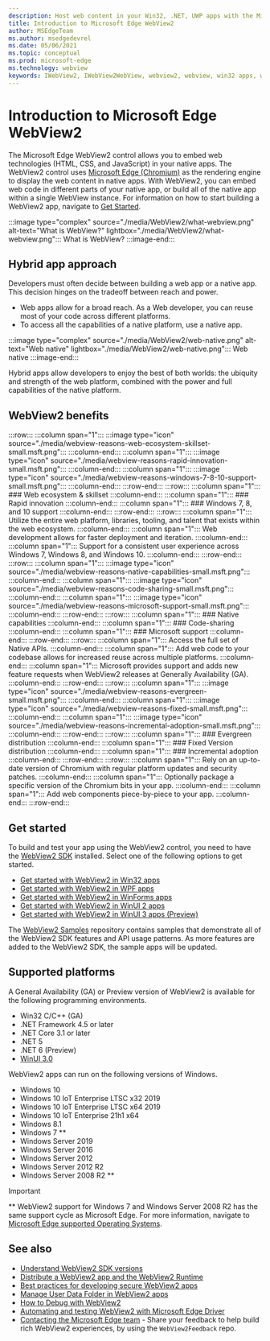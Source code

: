 ```yaml
---
description: Host web content in your Win32, .NET, UWP apps with the Microsoft Edge WebView2 control
title: Introduction to Microsoft Edge WebView2
author: MSEdgeTeam
ms.author: msedgedevrel
ms.date: 05/06/2021
ms.topic: conceptual
ms.prod: microsoft-edge
ms.technology: webview
keywords: IWebView2, IWebView2WebView, webview2, webview, win32 apps, win32, edge, ICoreWebView2, CoreWebView2, ICoreWebView2Host, browser control, edge html, Windows Forms, WinForms, WPF, .NET, WinUI, Project Reunion
---
```

# Introduction to Microsoft Edge WebView2

The Microsoft Edge WebView2 control allows you to embed web technologies \(HTML, CSS, and JavaScript\) in your native apps.  The WebView2 control uses [Microsoft Edge (Chromium)][MicrosoftedgeinsiderMain] as the rendering engine to display the web content in native apps.  With WebView2, you can embed web code in different parts of your native app, or build all of the native app within a single WebView instance.  For information on how to start building a WebView2 app, navigate to [Get Started](#get-started).

:::image type="complex" source="./media/WebView2/what-webview.png" alt-text="What is WebView?" lightbox="./media/WebView2/what-webview.png":::
   What is WebView?
:::image-end:::

## Hybrid app approach

Developers must often decide between building a web app or a native app.  This decision hinges on the tradeoff between reach and power.
*  Web apps allow for a broad reach.  As a Web developer, you can reuse most of your code across different platforms.
*  To access all the capabilities of a native platform, use a native app.

:::image type="complex" source="./media/WebView2/web-native.png" alt-text="Web native" lightbox="./media/WebView2/web-native.png":::
   Web native
:::image-end:::

Hybrid apps allow developers to enjoy the best of both worlds: the ubiquity and strength of the web platform, combined with the power and full capabilities of the native platform.

## WebView2 benefits

:::row:::
   :::column span="1":::
      :::image type="icon" source="./media/webview-reasons-web-ecosystem-skillset-small.msft.png":::
   :::column-end:::
   :::column span="1":::
      :::image type="icon" source="./media/webview-reasons-rapid-innovation-small.msft.png":::
   :::column-end:::
   :::column span="1":::
      :::image type="icon" source="./media/webview-reasons-windows-7-8-10-support-small.msft.png":::
   :::column-end:::
:::row-end:::
:::row:::
   :::column span="1":::
      ### Web ecosystem & skillset
   :::column-end:::
   :::column span="1":::
      ### Rapid innovation
   :::column-end:::
   :::column span="1":::
      ### Windows 7, 8, and 10 support
   :::column-end:::
:::row-end:::
:::row:::
   :::column span="1":::
      Utilize the entire web platform, libraries, tooling, and talent that exists within the web ecosystem.
   :::column-end:::
   :::column span="1":::
      Web development allows for faster deployment and iteration.
   :::column-end:::
   :::column span="1":::
      Support for a consistent user experience across Windows 7, Windows 8, and Windows 10.
   :::column-end:::
:::row-end:::
:::row:::
   :::column span="1":::
      :::image type="icon" source="./media/webview-reasons-native-capabilities-small.msft.png":::
   :::column-end:::
   :::column span="1":::
      :::image type="icon" source="./media/webview-reasons-code-sharing-small.msft.png":::
   :::column-end:::
   :::column span="1":::
      :::image type="icon" source="./media/webview-reasons-microsoft-support-small.msft.png":::
   :::column-end:::
:::row-end:::
:::row:::
   :::column span="1":::
      ### Native capabilities
   :::column-end:::
   :::column span="1":::
      ### Code-sharing
   :::column-end:::
   :::column span="1":::
      ### Microsoft support
   :::column-end:::
:::row-end:::
:::row:::
   :::column span="1":::
      Access the full set of Native APIs.
   :::column-end:::
   :::column span="1":::
      Add web code to your codebase allows for increased reuse across multiple platforms.
   :::column-end:::
   :::column span="1":::
      Microsoft provides support and adds new feature requests when WebView2 releases at Generally Availability \(GA\).
   :::column-end:::
:::row-end:::
:::row:::
   :::column span="1":::
      :::image type="icon" source="./media/webview-reasons-evergreen-small.msft.png":::
   :::column-end:::
   :::column span="1":::
      :::image type="icon" source="./media/webview-reasons-fixed-small.msft.png":::
   :::column-end:::
   :::column span="1":::
      :::image type="icon" source="./media/webview-reasons-incremental-adoption-small.msft.png":::
   :::column-end:::
:::row-end:::
:::row:::
   :::column span="1":::
      ### Evergreen distribution
   :::column-end:::
   :::column span="1":::
      ### Fixed Version distribution
   :::column-end:::
   :::column span="1":::
      ### Incremental adoption
   :::column-end:::
:::row-end:::
:::row:::
   :::column span="1":::
      Rely on an up-to-date version of Chromium with regular platform updates and security patches.
   :::column-end:::
   :::column span="1":::
      Optionally package a specific version of the Chromium bits in your app.
   :::column-end:::
   :::column span="1":::
      Add web components piece-by-piece to your app.
   :::column-end:::
:::row-end:::

## Get started

To build and test your app using the WebView2 control, you need to have <!--both [Microsoft Edge (Chromium)][MicrosoftedgeinsiderDownload] and -->the [WebView2 SDK][NugetPackagesMicrosoftWebWebView2] installed.  Select one of the following options to get started.

*   [Get started with WebView2 in Win32 apps][Webview2GetStartedWin32]
*   [Get started with WebView2 in WPF apps][Webview2GetStartedWpf]
*   [Get started with WebView2 in WinForms apps][Webview2GetStartedWinforms]
*   [Get started with WebView2 in WinUI 2 apps][Webview2GetStartedWinui2]
*   [Get started with WebView2 in WinUI 3 apps (Preview)][Webview2GetStartedWinui]

The [WebView2 Samples][GithubMicrosoftedgeWebview2samples] repository contains samples that demonstrate all of the WebView2 SDK features and API usage patterns.  As more features are added to the WebView2 SDK, the sample apps will be updated.

## Supported platforms

A General Availability \(GA\) or Preview version of WebView2 is available for the following programming environments.

*   Win32 C/C++ \(GA\)
*   .NET Framework 4.5 or later
*   .NET Core 3.1 or later
*   .NET 5
*   .NET 6 (Preview)
*   [WinUI 3.0][UwpToolkitsWinui3]

WebView2 apps can run on the following versions of Windows.

*   Windows 10
*   Windows 10 IoT Enterprise LTSC x32 2019
*   Windows 10 IoT Enterprise LTSC x64 2019
*   Windows 10 IoT Enterprise 21h1 x64
*   Windows 8.1
*   Windows 7 \*\*
*   Windows Server 2019
*   Windows Server 2016
*   Windows Server 2012
*   Windows Server 2012 R2
*   Windows Server 2008 R2 \*\*

> [!IMPORTANT]
> \*\* WebView2 support for Windows 7 and Windows Server 2008 R2 has the same support cycle as Microsoft Edge.  For more information, navigate to [Microsoft Edge supported Operating Systems][DeployedgeMicrosoftEdgeSupportedOS].


<!-- ====================================================================== -->
## See also

*  [Understand WebView2 SDK versions][Webview2ConceptsVersioning]  
*  [Distribute a WebView2 app and the WebView2 Runtime][Webview2ConceptsDistribution]  
*  [Best practices for developing secure WebView2 apps][Webview2ConceptsSecurity]  
*  [Manage User Data Folder in WebView2 apps][Webview2ConceptsUserDataFolder]  
*  [How to Debug with WebView2][Webview2HowToDebug]  
*  [Automating and testing WebView2 with Microsoft Edge Driver][Webview2HowToWebdriver]  
*  [Contacting the Microsoft Edge team][Contact] - Share your feedback to help build rich WebView2 experiences, by using the `WebView2Feedback` repo.


<!-- ====================================================================== -->
<!-- links -->
[Contact]: ../contact.md "Contacting the Microsoft Edge team | Microsoft Edge Developer documentation"

[Webview2ConceptsDistribution]: ./concepts/distribution.md "Distribute a WebView2 app and the WebView2 Runtime | Microsoft Docs"  
[Webview2ConceptsSecurity]: ./concepts/security.md "Best practices for developing secure WebView2 apps | Microsoft Docs"  
[Webview2ConceptsUserDataFolder]: ./concepts/user-data-folder.md "Manage the user data folder | Microsoft Docs"  
[Webview2ConceptsVersioning]: ./concepts/versioning.md "Understand WebView2 SDK versions | Microsoft Docs"  

[Webview2GetStartedWin32]: ./get-started/win32.md "Get started with WebView2 in Win32 apps | Microsoft Docs"
[Webview2GetStartedWinforms]: ./get-started/winforms.md "Get started with WebView2 in WinForms apps | Microsoft Docs"
[Webview2GetStartedWinui2]: ./get-started/winui2.md "Get started with WebView2 in WinUI 2 apps | Microsoft Docs"
[Webview2GetStartedWinui]: ./get-started/winui.md "Get started with WebView2 in WinUI 3 apps (Preview) | Microsoft Docs"
[Webview2GetStartedWpf]: ./get-started/wpf.md "Get started with WebView2 in WPF apps | Microsoft Docs"

[Webview2HowToDebug]: ./how-to/debug.md "Get started debugging WebView2 apps | Microsoft Docs"
[Webview2HowToWebdriver]: ./how-to/webdriver.md "Automating and testing WebView2 with Microsoft Edge Driver | Microsoft Docs"
[Webview2ReleaseNotes]: ./release-notes.md "Release notes for WebView2 SDK | Microsoft Docs"
<!-- external links -->
[UwpToolkitsWinui3]: /uwp/toolkits/winui3/index "Windows UI Library 3 Preview 2 (July 2020) | Microsoft Docs"
[DeployedgeMicrosoftEdgeSupportedOS]: /deployedge/microsoft-edge-supported-operating-systems "Microsoft Edge supported Operating Systems | Microsoft Docs"

[GithubMicrosoftedgeWebview2samples]: https://github.com/MicrosoftEdge/WebView2Samples "WebView2 Samples - MicrosoftEdge/WebView2Samples | GitHub"
[GithubMicrosoftedgeWebviewfeddback]: https://github.com/MicrosoftEdge/WebViewFeedback "WebView Feedback - MicrosoftEdge/WebViewFeedback | GitHub"

[MicrosoftedgeinsiderMain]: https://www.microsoftedgeinsider.com "Microsoft Edge Insider"

[NugetPackagesMicrosoftWebWebView2]: https://www.nuget.org/packages/Microsoft.Web.WebView2 "Microsoft.Web.WebView2 | NuGet Gallery"
